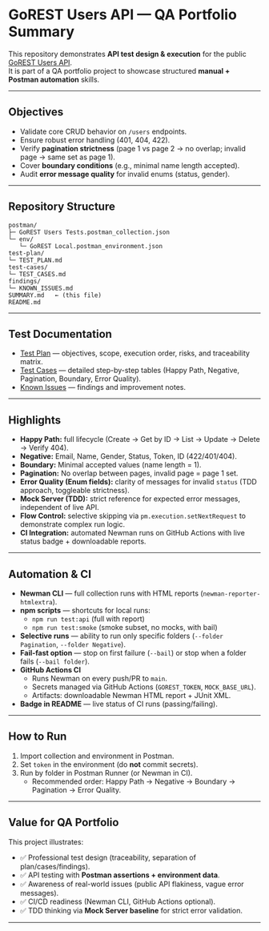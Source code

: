 # GoREST Users API — QA Portfolio Summary

This repository demonstrates **API test design & execution** for the public [GoREST Users API](https://gorest.co.in).  
It is part of a QA portfolio project to showcase structured **manual + Postman automation** skills.

---

## Objectives
- Validate core CRUD behavior on `/users` endpoints.
- Ensure robust error handling (401, 404, 422).
- Verify **pagination strictness** (page 1 vs page 2 → no overlap; invalid page → same set as page 1).
- Cover **boundary conditions** (e.g., minimal name length accepted).
- Audit **error message quality** for invalid enums (status, gender).

---

## Repository Structure
```
postman/
├─ GoREST Users Tests.postman_collection.json
└─ env/
   └─ GoREST Local.postman_environment.json
test-plan/
└─ TEST_PLAN.md
test-cases/
└─ TEST_CASES.md
findings/
└─ KNOWN_ISSUES.md
SUMMARY.md   ← (this file)
README.md
```

---

## Test Documentation
- [Test Plan](test-plan/TEST_PLAN.md) — objectives, scope, execution order, risks, and traceability matrix.  
- [Test Cases](test-cases/TEST_CASES.md) — detailed step-by-step tables (Happy Path, Negative, Pagination, Boundary, Error Quality).  
- [Known Issues](findings/KNOWN_ISSUES.md) — findings and improvement notes.

---

## Highlights
- **Happy Path:** full lifecycle (Create → Get by ID → List → Update → Delete → Verify 404).  
- **Negative:** Email, Name, Gender, Status, Token, ID (422/401/404).  
- **Boundary:** Minimal accepted values (name length = 1).  
- **Pagination:** No overlap between pages, invalid page = page 1 set.  
- **Error Quality (Enum fields):** clarity of messages for invalid `status` (TDD approach, toggleable strictness).  
- **Mock Server (TDD):** strict reference for expected error messages, independent of live API.
- **Flow Control:** selective skipping via `pm.execution.setNextRequest` to demonstrate complex run logic.
- **CI Integration:** automated Newman runs on GitHub Actions with live status badge + downloadable reports.

---

## Automation & CI

- **Newman CLI** — full collection runs with HTML reports (`newman-reporter-htmlextra`).
- **npm scripts** — shortcuts for local runs:
  - `npm run test:api` (full with report)
  - `npm run test:smoke` (smoke subset, no mocks, with bail)
- **Selective runs** — ability to run only specific folders (`--folder Pagination`, `--folder Negative`).
- **Fail-fast option** — stop on first failure (`--bail`) or stop when a folder fails (`--bail folder`).
- **GitHub Actions CI**  
  - Runs Newman on every push/PR to `main`.  
  - Secrets managed via GitHub Actions (`GOREST_TOKEN`, `MOCK_BASE_URL`).  
  - Artifacts: downloadable Newman HTML report + JUnit XML.  
- **Badge in README** — live status of CI runs (passing/failing).

---

## How to Run
1. Import collection and environment in Postman.  
2. Set `token` in the environment (do **not** commit secrets).  
3. Run by folder in Postman Runner (or Newman in CI).  
   - Recommended order: Happy Path → Negative → Boundary → Pagination → Error Quality.  

---

## Value for QA Portfolio
This project illustrates:
- ✅ Professional test design (traceability, separation of plan/cases/findings).  
- ✅ API testing with **Postman assertions + environment data**.  
- ✅ Awareness of real-world issues (public API flakiness, vague error messages).  
- ✅ CI/CD readiness (Newman CLI, GitHub Actions optional).  
- ✅ TDD thinking via **Mock Server baseline** for strict error validation.  

---
